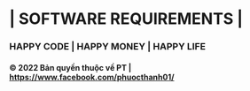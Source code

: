 ﻿# | SOFTWARE REQUIREMENTS |
 
 
### HAPPY CODE | HAPPY MONEY | HAPPY LIFE
 
 #### © 2022 Bản quyền thuộc về PT | https://www.facebook.com/phuocthanh01/ 
